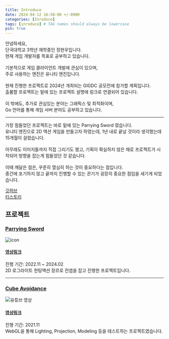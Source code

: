 ```yaml
---
title: Introduce
date: 2024-04-12 16:50:00 +/-0900
categories: [Inroduce]
tags: [inroduce] # TAG names should always be lowercase
pin: true
---
```


안녕하세요, <br>
단국대학교 3학년 재학중인 정현우입니다. <br>
현재 게임 개발자를 목표로 공부하고 있습니다. <br>
<br>
기본적으로 게임 클라이언트 개발에 관심이 있으며,<br>
주로 사용하는 엔진은 유니티 엔진입니다.<br>
<br>
현재 진행한 프로젝트로 2024년 개최되는 GIGDC 공모전에 참가할 계획입니다. <br>
출품할 프로젝트는 밑에 있는 프로젝트 설명에 링크로 연결되어 있습니다. <br>
<br>
이 밖에도, 추가로 관심있는 분야는 그래픽스 및 최적화이며,<br>
Go 언어를 통해 게임 서버 분야도 공부하고 있습니다. <br>

<hr>
가장 힘들었던 프로젝트는 바로 밑에 있는 Parrying Sword 였습니다. <br>
유니티 엔진으로 2D 액션 게임을 만들고자 하였는데, 1년 내로 끝날 것이라 생각했는데 15개월이 걸렸습니다. <br>
<br>
아무래도 이미지들까지 직접 그리기도 했고, 기획이 확실하지 않은 채로 프로젝트가 시작되어 방향을 잡는게 힘들었던 것 같습니다. <br>
<br>
이때 깨달은 점은, 꾸준히 열심히 하는 것이 중요하다는 점입니다. <br>
중간에 포기하지 않고 끝까지 진행할 수 있는 끈기가 굉장히 중요한 점임을 새기게 되었습니다.

[깃허브](https://github.com/Lagooneng)<br>
[티스토리](https://lagooneng.tistory.com/)

## 프로젝트

### [Parrying Sword](../Project_ParryingSword)

![icon](assets/img/parringsword/ParryingSowrdIcon.png)

#### [영상링크](https://www.youtube.com/watch?v=kUkS4zQ0rV0)

진행 기간: 2022.11 ~ 2024.02 <br>
2D 로그라이트 헌팅액션 장르로 컨셉을 잡고 진행한 프로젝트입니다. <br>

<hr>

### [Cube Avoidance](../Project_CubeAvoidance)

![유튜브 영상](assets/img/cubeavoidance/game1.png)

#### [영상링크](https://www.youtube.com/watch?v=2QVapFO1GyM)

진행 기간: 2021.11<br>
WebGL을 통해 Lighting, Projection, Modeling 등을 테스트하는 프로젝트였습니다.<br>
